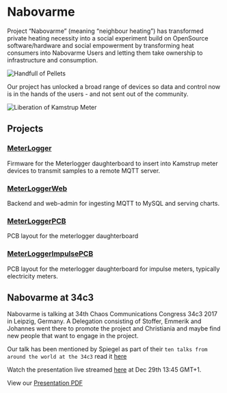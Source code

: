 # Nabovarme
Project “Nabovarme” (meaning “neighbour heating”) has transformed private heating necessity into a social experiment build on OpenSource software/hardware and social empowerment by transforming heat consumers into Nabovarme Users and letting them take ownership to infrastructure and consumption.

![Handfull of Pellets](https://nabovarme.github.com/images/handfull_of_pellets.png)


Our project has unlocked a broad range of devices so data and control now is in the hands of the users - and not sent out of the community.

![Liberation of Kamstrup Meter](https://nabovarme.github.com/images/kamstrup.png)

## Projects

### [MeterLogger](https://github.com/nabovarme/MeterLogger)
Firmware for the Meterlogger daughterboard to insert into Kamstrup meter devices to transmit samples to a remote MQTT server.

### [MeterLoggerWeb](https://github.com/nabovarme/MeterLoggerWeb)
Backend and web-admin for ingesting MQTT to MySQL and serving charts.

### [MeterLoggerPCB](https://github.com/nabovarme/MeterLoggerPCB)
PCB layout for the meterlogger daughterboard

### [MeterLoggerImpulsePCB](https://github.com/nabovarme/MeterLoggerImpulsePCB)
PCB layout for the meterlogger daughterboard for impulse meters, typically electricity meters.

## Nabovarme at 34c3
Nabovarme is talking at 34th Chaos Communications Congress 34c3 2017 in Leipzig, Germany.
A Delegation consisting of Stoffer, Emmerik and Johannes went there to promote the project and Christiania and maybe
find new people that want to engage in the project.

Our talk has been mentioned by Spiegel as part of their `ten talks from around the world at the 34c3` read it [here](http://www.spiegel.de/netzwelt/netzpolitik/34c3-in-zehn-hacker-vortraegen-um-die-welt-a-1185129.html)

Watch the presentation live streamed [here](http://streaming.media.ccc.de/34c3/hallb) at Dec 29th 13:45 GMT+1.

View our [Presentation PDF](https://nabovarme.github.com/presentation.pdf)
